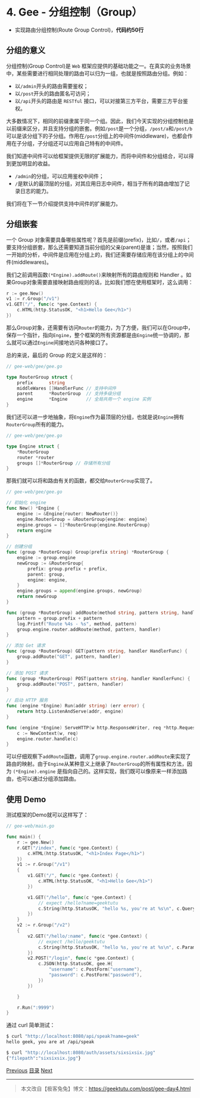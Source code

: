 # 4. Gee - 分组控制（Group）

- 实现路由分组控制(Route Group Control)，**代码约50行**

## 分组的意义

分组控制(Group Control)是 `Web` 框架应提供的基础功能之一。在真实的业务场景中，某些需要进行相同处理的路由可以归为一组，也就是按照路由分组。例如：

- 以`/admin`开头的路由需要鉴权；
- 以`/post`开头的路由匿名可访问；
- 以`/api`开头的路由是 `RESTful` 接口，可以对接第三方平台，需要三方平台鉴权。

大多数情况下，相同的前缀隶属于同一个组。因此，我们今天实现的分组控制也是以前缀来区分，并且支持分组的嵌套。例如`/post`是一个分组，`/post/a`和`/post/b`可以是该分组下的子分组。作用在`/post`分组上的中间件(middleware)，也都会作用在子分组，子分组还可以应用自己特有的中间件。

我们知道中间件可以给框架提供无限的扩展能力，而将中间件和分组结合，可以得到更加明显的收益。

- `/admin`的分组，可以应用鉴权中间件；
- `/`是默认的最顶层的分组，对其应用日志中间件，相当于所有的路由增加了记录日志的能力。

我们将在下一节介绍提供支持中间件的扩展能力。

## 分组嵌套

一个 Group 对象需要具备哪些属性呢？首先是前缀(prefix)，比如`/`，或者`/api`；要支持分组嵌套，那么还需要知道当前分组的父亲(parent)是谁；当然，按照我们一开始的分析，中间件是应用在分组上的，我们还需要存储应用在该分组上的中间件(middlewares)。

我们之前调用函数`(*Engine).addRoute()`来映射所有的路由规则和 Handler 。如果Group对象需要直接映射路由规则的话，比如我们想在使用框架时，这么调用：

```go
r := gee.New()
v1 := r.Group("/v1")
v1.GET("/", func(c *gee.Context) {
	c.HTML(http.StatusOK, "<h1>Hello Gee</h1>")
})
```

那么Group对象，还需要有访问`Router`的能力，为了方便，我们可以在Group中，保存一个指针，指向`Engine`，整个框架的所有资源都是由`Engine`统一协调的，那么就可以通过`Engine`间接地访问各种接口了。

总的来说，最后的 Group 的定义是这样的：

```go
// gee-web/gee/gee.go

type RouterGroup struct {
	prefix      string
	middleWares []HandlerFunc // 支持中间件
	parent      *RouterGroup  // 支持多级分组
	engine      *Engine       // 全局共用一个 engine 实例
}
```

我们还可以进一步地抽象，将`Engine`作为最顶层的分组，也就是说`Engine`拥有`RouterGroup`所有的能力。

```go
// gee-web/gee/gee.go

type Engine struct {
	*RouterGroup
	router *router
	groups []*RouterGroup // 存储所有分组
}
```

那我们就可以将和路由有关的函数，都交给`RouterGroup`实现了。

```go
// gee-web/gee/gee.go

// 初始化 engine
func New() *Engine {
	engine := &Engine{router: NewRouter()}
	engine.RouterGroup = &RouterGroup{engine: engine}
	engine.groups = []*RouterGroup{engine.RouterGroup}
	return engine
}

// 创建分组
func (group *RouterGroup) Group(prefix string) *RouterGroup {
	engine := group.engine
	newGroup := &RouterGroup{
		prefix: group.prefix + prefix,
		parent: group,
		engine: engine,
	}
	engine.groups = append(engine.groups, newGroup)
	return newGroup
}

func (group *RouterGroup) addRoute(method string, pattern string, handler HandlerFunc) {
	pattern = group.prefix + pattern
	log.Printf("Route %4s - %s", method, pattern)
	group.engine.router.addRoute(method, pattern, handler)
}

// 添加 Get 请求
func (group *RouterGroup) GET(pattern string, handler HandlerFunc) {
	group.addRoute("GET", pattern, handler)
}

// 添加 POST 请求
func (group *RouterGroup) POST(pattern string, handler HandlerFunc) {
	group.addRoute("POST", pattern, handler)
}

// 启动 HTTP 服务
func (engine *Engine) Run(addr string) (err error) {
	return http.ListenAndServe(addr, engine)
}

func (engine *Engine) ServeHTTP(w http.ResponseWriter, req *http.Request) {
	c := NewContext(w, req)
	engine.router.handle(c)
}
```

可以仔细观察下`addRoute`函数，调用了`group.engine.router.addRoute`来实现了路由的映射。由于`Engine`从某种意义上继承了`RouterGroup`的所有属性和方法，因为 `(*Engine).engine` 是指向自己的。这样实现，我们既可以像原来一样添加路由，也可以通过分组添加路由。

## 使用 Demo

测试框架的Demo就可以这样写了：

```go
// gee-web/main.go

func main() {
	r := gee.New()
	r.GET("/index", func(c *gee.Context) {
		c.HTML(http.StatusOK, "<h1>Index Page</h1>")
	})
	v1 := r.Group("/v1")
	{
		v1.GET("/", func(c *gee.Context) {
			c.HTML(http.StatusOK, "<h1>Hello Gee</h1>")
		})

		v1.GET("/hello", func(c *gee.Context) {
			// expect /hello?name=geektutu
			c.String(http.StatusOK, "hello %s, you're at %s\n", c.Query("name"), c.Path)
		})
	}
	v2 := r.Group("/v2")
	{
		v2.GET("/hello/:name", func(c *gee.Context) {
			// expect /hello/geektutu
			c.String(http.StatusOK, "hello %s, you're at %s\n", c.Param("name"), c.Path)
		})
		v2.POST("/login", func(c *gee.Context) {
			c.JSON(http.StatusOK, gee.H{
				"username": c.PostForm("username"),
				"password": c.PostForm("password"),
			})
		})

	}

	r.Run(":9999")
}
```

通过 curl 简单测试：

```bash
$ curl "http://localhost:8080/api/speak?name=geek"
hello geek, you are at /api/speak

$ curl "http://localhost:8080/auth/assets/sixsixsix.jpg"
{"filepath":"sixsixsix.jpg"}
```



<div class="jump">
	<a href="#/./project/gee-3">Previous</a>
	<a href="#/./docs/go-web">目录</a>
	<a href="#/./project/gee-5">Next</a>
</div>

---


> 本文改自【极客兔兔】博文：https://geektutu.com/post/gee-day4.html